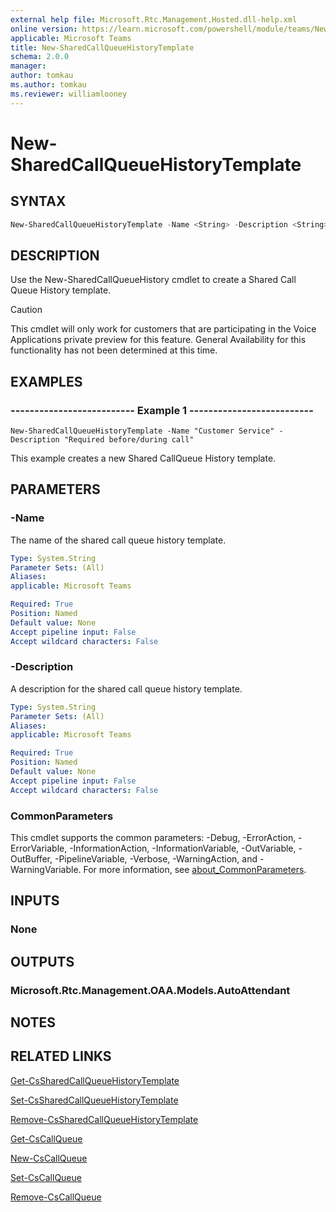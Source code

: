 ```yaml
---
external help file: Microsoft.Rtc.Management.Hosted.dll-help.xml
online version: https://learn.microsoft.com/powershell/module/teams/New-SharedCallQueueHistoryTemplate
applicable: Microsoft Teams
title: New-SharedCallQueueHistoryTemplate
schema: 2.0.0
manager: 
author: tomkau
ms.author: tomkau
ms.reviewer: williamlooney
---
```


# New-SharedCallQueueHistoryTemplate

## SYNTAX

```powershell
New-SharedCallQueueHistoryTemplate -Name <String> -Description <String>
```

## DESCRIPTION
Use the New-SharedCallQueueHistory cmdlet to create a Shared Call Queue History template.

> [!CAUTION]
> This cmdlet will only work for customers that are participating in the Voice Applications private preview for this feature. General Availability for this functionality has not been determined at this time.

## EXAMPLES

### -------------------------- Example 1 --------------------------
```
New-SharedCallQueueHistoryTemplate -Name "Customer Service" -Description "Required before/during call" 
```

This example creates a new Shared CallQueue History template.

## PARAMETERS

### -Name
The name of the shared call queue history template.

```yaml
Type: System.String
Parameter Sets: (All)
Aliases:
applicable: Microsoft Teams

Required: True
Position: Named
Default value: None
Accept pipeline input: False
Accept wildcard characters: False
```

### -Description
A description for the shared call queue history template.

```yaml
Type: System.String
Parameter Sets: (All)
Aliases:
applicable: Microsoft Teams

Required: True
Position: Named
Default value: None
Accept pipeline input: False
Accept wildcard characters: False
```


### CommonParameters
This cmdlet supports the common parameters: -Debug, -ErrorAction, -ErrorVariable, -InformationAction, -InformationVariable, -OutVariable, -OutBuffer, -PipelineVariable, -Verbose, -WarningAction, and -WarningVariable. For more information, see [about_CommonParameters](https://go.microsoft.com/fwlink/?LinkID=113216).

## INPUTS

### None

## OUTPUTS

### Microsoft.Rtc.Management.OAA.Models.AutoAttendant

## NOTES

## RELATED LINKS

[Get-CsSharedCallQueueHistoryTemplate](./Get-CsSharedCallQueueHistoryTemplate.md)

[Set-CsSharedCallQueueHistoryTemplate](./Set-CsSharedCallQueueHistoryTemplate.md)

[Remove-CsSharedCallQueueHistoryTemplate](./Remove-CsSharedCallQueueHistoryTemplate.md)

[Get-CsCallQueue](./Get-CsCallQueue.md)

[New-CsCallQueue](./New-CsCallQueue.md)

[Set-CsCallQueue](./Set-CsCallQueue.md)

[Remove-CsCallQueue](./Remove-CsCallQueue.md)



